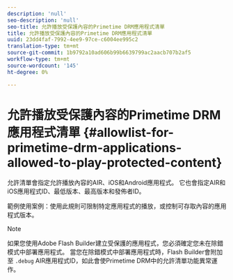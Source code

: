 ```yaml
---
description: 'null'
seo-description: 'null'
seo-title: 允許播放受保護內容的Primetime DRM應用程式清單
title: 允許播放受保護內容的Primetime DRM應用程式清單
uuid: 23dd4faf-7992-4ee9-97ce-c6004ee995c2
translation-type: tm+mt
source-git-commit: 1b9792a10ad606b99b6639799ac2aacb707b2af5
workflow-type: tm+mt
source-wordcount: '145'
ht-degree: 0%

---
```



# 允許播放受保護內容的Primetime DRM應用程式清單 {#allowlist-for-primetime-drm-applications-allowed-to-play-protected-content}

允許清單會指定允許播放內容的AIR、iOS和Android應用程式。 它也會指定AIR和iOS應用程式ID、最低版本、最高版本和發佈者ID。

範例使用案例：使用此規則可限制特定應用程式的播放，或控制可存取內容的應用程式版本。

>[!NOTE]
>
>如果您使用Adobe Flash Builder建立受保護的應用程式，您必須確定您未在除錯模式中部署應用程式。 當您在除錯模式中部署應用程式時，Flash Builder會附加至 `.debug` AIR應用程式ID，如此會使Primetime DRM中的允許清單功能異常運作。
